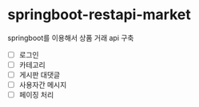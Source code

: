 # springboot-restapi-market
springboot를 이용해서 상품 거래 api 구축
- [ ] 로그인
- [ ] 카테고리
- [ ] 게시판 대댓글
- [ ] 사용자간 메시지
- [ ] 페이징 처리
